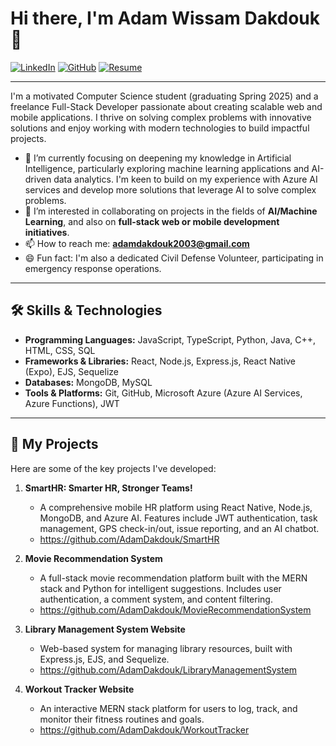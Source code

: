 # Hi there, I'm Adam Wissam Dakdouk 👋

<a href="https://www.linkedin.com/in/adamdak1264/" target="_blank"><img src="https://img.shields.io/badge/LinkedIn-0077B5?style=for-the-badge&logo=linkedin&logoColor=white" alt="LinkedIn"></a>
<a href="https://github.com/AdamDakdouk" target="_blank"><img src="https://img.shields.io/badge/GitHub-100000?style=for-the-badge&logo=github&logoColor=white" alt="GitHub"></a>
<a href="https://github.com/AdamDakdouk/AdamDakdouk/blob/main/Adam_Dakdouk_Resume.pdf?raw=true" target="_blank"><img src="https://img.shields.io/badge/Resume-PDF-red?style=for-the-badge&logo=adobeacrobatreader&logoColor=white" alt="Resume"></a>

---

I'm a motivated Computer Science student (graduating Spring 2025) and a freelance Full-Stack Developer passionate about creating scalable web and mobile applications. I thrive on solving complex problems with innovative solutions and enjoy working with modern technologies to build impactful projects.

* 🌱 I’m currently focusing on deepening my knowledge in Artificial Intelligence, particularly exploring machine learning applications and AI-driven data analytics. I'm keen to build on my experience with Azure AI services and develop more solutions that leverage AI to solve complex problems.
* 👯 I’m interested in collaborating on projects in the fields of **AI/Machine Learning**, and also on **full-stack web or mobile development initiatives**.
* 📫 How to reach me: **adamdakdouk2003@gmail.com**
* 😄 Fun fact: I'm also a dedicated Civil Defense Volunteer, participating in emergency response operations.

---

## 🛠️ Skills & Technologies

* **Programming Languages:** JavaScript, TypeScript, Python, Java, C++, HTML, CSS, SQL
* **Frameworks & Libraries:** React, Node.js, Express.js, React Native (Expo), EJS, Sequelize
* **Databases:** MongoDB, MySQL
* **Tools & Platforms:** Git, GitHub, Microsoft Azure (Azure AI Services, Azure Functions), JWT

---

## 🚀 My Projects

Here are some of the key projects I've developed:

1.  **SmartHR: Smarter HR, Stronger Teams!**
    * A comprehensive mobile HR platform using React Native, Node.js, MongoDB, and Azure AI. Features include JWT authentication, task management, GPS check-in/out, issue reporting, and an AI chatbot.
    * https://github.com/AdamDakdouk/SmartHR

2.  **Movie Recommendation System**
    * A full-stack movie recommendation platform built with the MERN stack and Python for intelligent suggestions. Includes user authentication, a comment system, and content filtering.
    * https://github.com/AdamDakdouk/MovieRecommendationSystem

3.  **Library Management System Website**
    * Web-based system for managing library resources, built with Express.js, EJS, and Sequelize.
    * https://github.com/AdamDakdouk/LibraryManagementSystem

4.  **Workout Tracker Website**
    * An interactive MERN stack platform for users to log, track, and monitor their fitness routines and goals.
    * https://github.com/AdamDakdouk/WorkoutTracker
